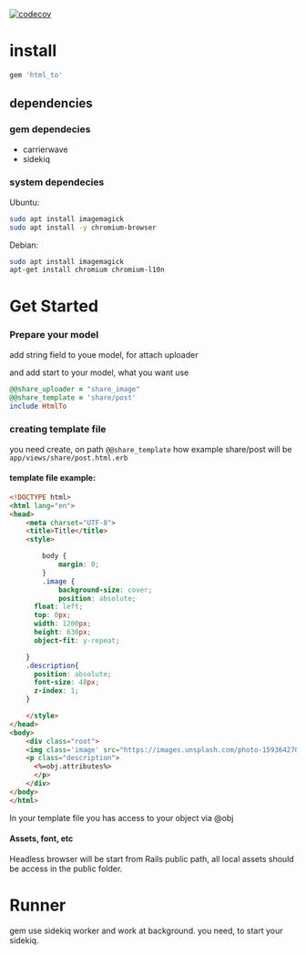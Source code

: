 [![codecov](https://codecov.io/gh/codecov/gazebo/branch/main/graph/badge.svg?token=UAP786D58M)](https://codecov.io/gh/codecov/gazebo)

# install
``` ruby
gem 'html_to'
```
## dependencies
### gem dependecies 
 - carrierwave
 - sidekiq
### system dependecies
Ubuntu:
``` bash
sudo apt install imagemagick
sudo apt install -y chromium-browser
```
Debian:
```bash
sudo apt install imagemagick
apt-get install chromium chromium-l10n
```

# Get Started
### Prepare your model
add string field to youe model, for attach uploader

and add start to your model, what you want use
``` ruby
@@share_uploader = "share_image"
@@share_template = 'share/post'
include HtmlTo
```

### creating template file

you need create, on path ```@@share_template``` how example share/post will be ```app/views/share/post.html.erb```

#### template file example:
``` html
<!DOCTYPE html>
<html lang="en">
<head>
    <meta charset="UTF-8">
    <title>Title</title>
	<style>

		body {
			margin: 0;
		}
		.image {
			background-size: cover;
			position: absolute;
      float: left;
      top: 0px;
      width: 1200px;
      height: 630px;
      object-fit: y-repeat;

    }
    .description{
      position: absolute;
      font-size: 48px;
      z-index: 1;
    }

	</style>
</head>
<body>
	<div class="root">
    <img class='image' src="https://images.unsplash.com/photo-1593642702821-c8da6771f0c6?ixid=MXwxMjA3fDF8MHxwaG90by1wYWdlfHx8fGVufDB8fHw%3D&ixlib=rb-1.2.1&auto=format&fit=crop&w=1489&q=80">
    <p class="description">
      <%=obj.attributes%>
      </p>
	</div>
</body>
</html>

```
In your template file you has access to your object via @obj

#### Assets, font, etc
Headless browser will be start from Rails public path, all local assets should be access in the public folder.

# Runner
gem use sidekiq worker and work at background. you need, to start your sidekiq.
